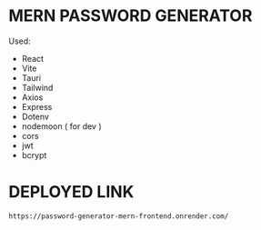 # MERN PASSWORD GENERATOR
Used:
  - React
  - Vite
  - Tauri
  - Tailwind
  - Axios
  - Express
  - Dotenv
  - nodemoon ( for dev )
  - cors
  - jwt
  - bcrypt

# DEPLOYED LINK 
   ```https://password-generator-mern-frontend.onrender.com/```
